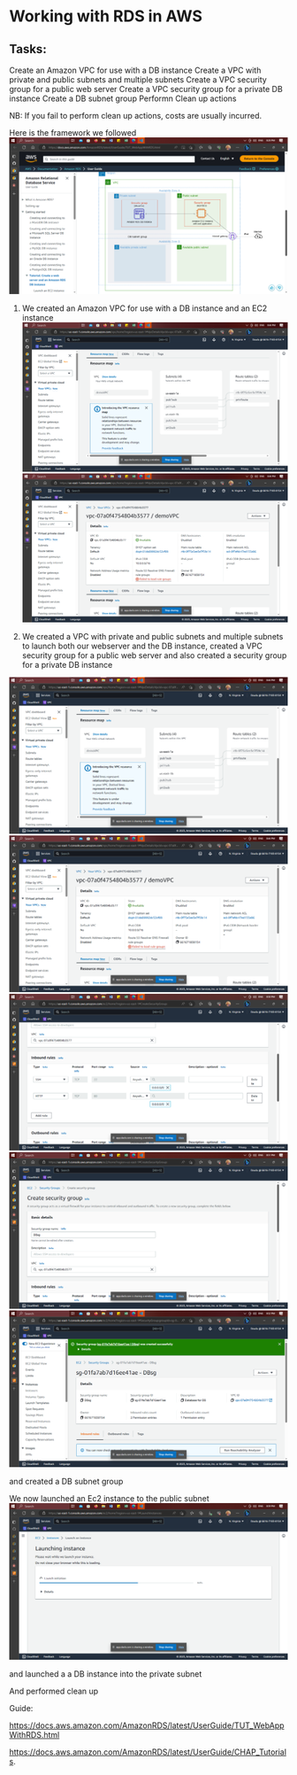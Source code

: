 # Working with RDS in AWS
## Tasks:

Create an Amazon VPC for use with a DB instance Create a VPC with private and public subnets and multiple subnets Create a VPC security group for a public web server Create a VPC security group for a private DB instance Create a DB subnet group Performn Clean up actions

NB: If you fail to perform clean up actions, costs are usually incurred.

Here is the framework we followed
![Alt text](../../images/Screenshot%20(1239).png)


1. We created an Amazon VPC for use with a DB instance and an EC2 instance
![Alt text](../../images/Screenshot%20(1240).png)
![Alt text](../../images/Screenshot%20(1241).png)


2. We created a VPC with private and public subnets and multiple subnets to launch both our webserver and the DB instance, created a VPC security group for a public web server and also created a security group for a private DB instance

![Alt text](../../images/Screenshot%20(1240).png)
![Alt text](../../images/Screenshot%20(1241).png)
![Alt text](../../images/Screenshot%20(1242).png)
![Alt text](../../images/Screenshot%20(1243).png)
![Alt text](../../images/Screenshot%20(1244).png)

and created a DB subnet group


We now launched an Ec2 instance to the public subnet
![Alt text](../../images/Screenshot%20(1245).png)


and launched a a DB instance into the private subnet 



And performed clean up









Guide:

https://docs.aws.amazon.com/AmazonRDS/latest/UserGuide/TUT_WebAppWithRDS.html

https://docs.aws.amazon.com/AmazonRDS/latest/UserGuide/CHAP_Tutorials.